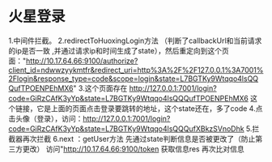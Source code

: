 # 火星登录

1.中间件拦截。
2.redirectToHuoxingLogin方法 （判断了callbackUrl和当前请求的ip是否一致 ,并通过请求ip和时间生成了state），然后重定向到这个页面："http://10.17.64.66:9100/authorize?client_id=ndwwzyykmtfr&redirect_uri=http%3A%2F%2F127.0.0.1%3A7001%2Flogin&response_type=code&scope=login&state=L7BGTKy9Wtqqo4lsQQQufTPOENPEhMX6"
3.这个页面存在 http://127.0.0.1:7001/login?code=GiRzCAfK3yYp&state=L7BGTKy9Wtqqo4lsQQQufTPOENPEhMX6  这个链接，它是上面的页面点击登录要跳转的地址，这个state还在，多了code
4.点击头像（登录），访问：http://127.0.0.1:7001/login?code=GiRzCAfK3yYp&state=L7BGTKy9Wtqqo4lsQQQufXBkzSVnoDhk
5.拦截器再次拦截
6.next ：getUser方法 先通过state判断信息是否被更改了（防止第三方更改）   访问"http://10.17.64.66:9100/token  获取信息res 再次比对信息 
